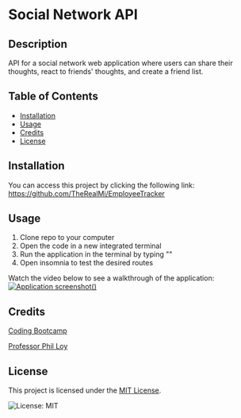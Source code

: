 # Social Network API

## Description
API for a social network web application where users can share their thoughts, react to friends' thoughts, and create a friend list. 

## Table of Contents 

- [Installation](#installation)
- [Usage](#usage)
- [Credits](#credits)
- [License](#license)

## Installation

You can access this project by clicking the following link: https://github.com/TheRealMi/EmployeeTracker

## Usage
1. Clone repo to your computer
2. Open the code in a new integrated terminal
3. Run the application in the terminal by typing ""
4. Open insomnia to test the desired routes

Watch the video below to see a walkthrough of the application:
<a href="">![Application screenshot](./Assets/images/applicationScreenshot.PNG)()</a>

## Credits

[Coding Bootcamp](https://courses.bootcampspot.com)

[Professor Phil Loy](https://github.com/philliploy)


## License

This project is licensed under the [MIT License](LICENSE).

![License: MIT](https://img.shields.io/badge/License-MIT-yellow.svg)